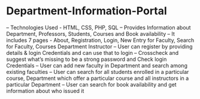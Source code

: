 # Department-Information-Portal
– Technologies Used - HTML, CSS, PHP, SQL
– Provides Information about Department, Professors, Students, Courses and Book availability
– It includes 7 pages - About, Registration, Login, New Entry for Faculty, Search for Faculty, Courses Department
Instructor
– User can register by providing details & login Credentials and can use that to login
– Crosscheck and suggest what’s missing to be a strong password and Check login Credentials
– User can add new faculty in Department and search among existing faculties
– User can search for all students enrolled in a particular course, Department which offer a particular course and all
instructors in a particular Department
– User can search for book availability and get information about who issued it
